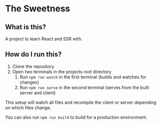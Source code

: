 # The Sweetness

## What is this?

A project to learn React and SSR with.

## How do I run this?

1. Clone the repository
1. Open two terminals in the projects root directory
    1. Run `npm run watch` in the first terminal (builds and watches for changes)
    1. Run `npm run serve` in the second terminal (serves from the built server and client)

This setup will watch all files and recompile the client or server depending on which files change.

You can also run `npm run build` to build for a production environment.